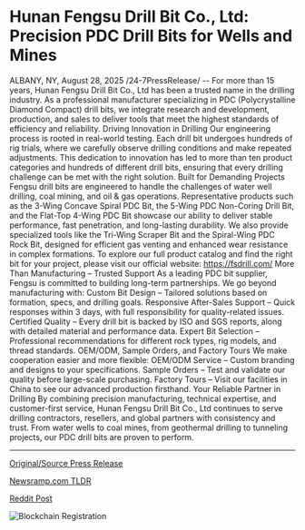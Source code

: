 # Hunan Fengsu Drill Bit Co., Ltd: Precision PDC Drill Bits for Wells and Mines

ALBANY, NY, August 28, 2025 /24-7PressRelease/ -- For more than 15 years, Hunan Fengsu Drill Bit Co., Ltd has been a trusted name in the drilling industry. As a professional manufacturer specializing in PDC (Polycrystalline Diamond Compact) drill bits, we integrate research and development, production, and sales to deliver tools that meet the highest standards of efficiency and reliability.  Driving Innovation in Drilling Our engineering process is rooted in real-world testing. Each drill bit undergoes hundreds of rig trials, where we carefully observe drilling conditions and make repeated adjustments. This dedication to innovation has led to more than ten product categories and hundreds of different drill bits, ensuring that every drilling challenge can be met with the right solution.  Built for Demanding Projects Fengsu drill bits are engineered to handle the challenges of water well drilling, coal mining, and oil & gas operations. Representative products such as the 3-Wing Concave Spiral PDC Bit, the 5-Wing PDC Non-Coring Drill Bit, and the Flat-Top 4-Wing PDC Bit showcase our ability to deliver stable performance, fast penetration, and long-lasting durability.  We also provide specialized tools like the Tri-Wing Scraper Bit and the Spiral-Wing PDC Rock Bit, designed for efficient gas venting and enhanced wear resistance in complex formations.  To explore our full product catalog and find the right bit for your project, please visit our official website: https://fsdrill.com/  More Than Manufacturing – Trusted Support As a leading PDC bit supplier, Fengsu is committed to building long-term partnerships. We go beyond manufacturing with: Custom Bit Design – Tailored solutions based on formation, specs, and drilling goals. Responsive After-Sales Support – Quick responses within 3 days, with full responsibility for quality-related issues. Certified Quality – Every drill bit is backed by ISO and SGS reports, along with detailed material and performance data. Expert Bit Selection – Professional recommendations for different rock types, rig models, and thread standards.  OEM/ODM, Sample Orders, and Factory Tours We make cooperation easier and more flexible: OEM/ODM Service – Custom branding and designs to your specifications. Sample Orders – Test and validate our quality before large-scale purchasing. Factory Tours – Visit our facilities in China to see our advanced production firsthand.  Your Reliable Partner in Drilling By combining precision manufacturing, technical expertise, and customer-first service, Hunan Fengsu Drill Bit Co., Ltd continues to serve drilling contractors, resellers, and global partners with consistency and trust. From water wells to coal mines, from geothermal drilling to tunneling projects, our PDC drill bits are proven to perform. 

---

[Original/Source Press Release](https://www.24-7pressrelease.com/press-release/526237/hunan-fengsu-drill-bit-co-ltd-precision-pdc-drill-bits-for-wells-and-mines)
                    

[Newsramp.com TLDR](https://newsramp.com/curated-news/fengsu-drill-bit-innovates-pdc-technology-for-demanding-drilling-projects/c47057750c5858b207a9fc18ca368ba4) 

 



[Reddit Post](https://www.reddit.com/r/newsramp/comments/1n25pel/fengsu_drill_bit_innovates_pdc_technology_for/) 



![Blockchain Registration](https://cdn.newsramp.app/24-7PressRelease/qrcode/258/28/lineovr2.webp)